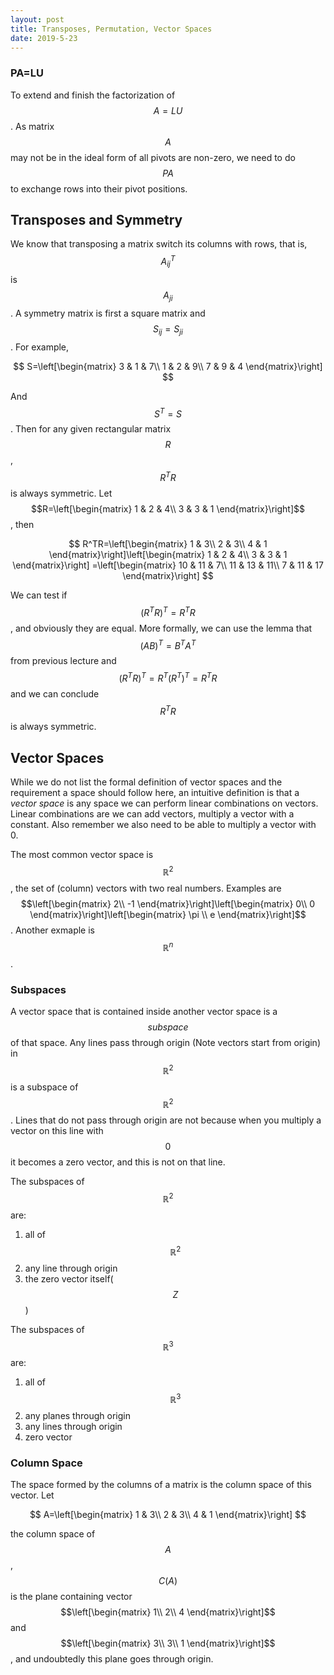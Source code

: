 ```yaml
---
layout: post
title: Transposes, Permutation, Vector Spaces
date: 2019-5-23
---
```


### PA=LU

To extend and finish the factorization of $$A=LU$$. As matrix $$A$$ may not be in the ideal form of all pivots are non-zero, we need to do $$PA$$ to exchange rows into their pivot positions. 

## Transposes and Symmetry

We know that transposing a matrix switch its columns with rows, that is, $$A_{ij}^T$$  is $$A_{ji}$$. A symmetry matrix is first a square matrix and $$S_{ij}=S_{ji}$$. For example,

$$
S=\left[\begin{matrix}
3 & 1 & 7\\
1 & 2 & 9\\
7 & 9 & 4
\end{matrix}\right]
$$

And $$S^T=S$$. Then for any given rectangular matrix $$R$$, $$R^TR$$ is always symmetric. Let $$R=\left[\begin{matrix}
1 & 2 & 4\\
3 & 3 & 1
\end{matrix}\right]$$, then 

$$
R^TR=\left[\begin{matrix}
1 & 3\\
2 & 3\\
4 & 1
\end{matrix}\right]\left[\begin{matrix}
1 & 2 & 4\\
3 & 3 & 1
\end{matrix}\right] =\left[\begin{matrix}
10 & 11 & 7\\
11 & 13 & 11\\
7 & 11 & 17
\end{matrix}\right]
$$

We can test if $$(R^TR)^T=R^TR$$, and obviously they are equal. More formally, we can use the lemma that $$(AB)^T=B^TA^T$$ from previous lecture and $$(R^TR)^T=R^T(R^T)^T=R^TR$$ and we can conclude $$R^TR$$ is always symmetric.

## Vector Spaces

While we do not list the formal definition of vector spaces and the requirement a space should follow here, an intuitive definition is that a *vector space* is any space we can perform linear combinations on vectors. Linear combinations are we can add vectors, multiply a vector with a constant. Also remember we also need to be able to multiply a vector with 0. 

The most common vector space is $$\mathbb{R}^2$$, the set of (column) vectors with two real numbers. Examples are $$\left[\begin{matrix}
2\\
-1
\end{matrix}\right]\left[\begin{matrix}
0\\
0
\end{matrix}\right]\left[\begin{matrix}
\pi \\
e
\end{matrix}\right]$$. Another exmaple is $$\mathbb{R}^n$$. 

### Subspaces

A vector space that is contained inside another vector space is a $$subspace$$ of that space. Any lines pass through origin (Note vectors start from origin) in $$\mathbb{R}^2$$ is a subspace of $$\mathbb{R}^2$$. Lines that do not pass through origin are not because when you multiply a vector on this line with $$0$$ it becomes a zero vector, and this is not on that line. 

The subspaces of $$\mathbb R^2$$ are:

1. all of $$\mathbb R^2$$
2. any line through origin
3. the zero vector itself($$Z$$)

The subspaces of $$\mathbb R^3$$ are:

1. all of $$\mathbb R^3$$
2. any planes through origin
3. any lines through origin
4. zero vector

### Column Space

The space formed by the columns of a matrix is the column space of this vector. Let 

$$
A=\left[\begin{matrix}
1 & 3\\
2 & 3\\
4 & 1
\end{matrix}\right]
$$

the column space of $$A$$, $$C(A)$$ is the plane containing vector $$\left[\begin{matrix}
1\\
2\\
4
\end{matrix}\right]$$ and $$\left[\begin{matrix}
3\\
3\\
1
\end{matrix}\right]$$, and undoubtedly this plane goes through origin.